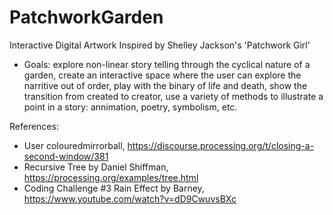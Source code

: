 # PatchworkGarden
Interactive Digital Artwork Inspired by Shelley Jackson's 'Patchwork Girl'
   * Goals: explore non-linear story telling through the cyclical nature of a garden, 
   create an interactive space where the user can explore the narritive out of order,
   play with the binary of life and death, show the transition from created to creator,
   use a variety of methods to illustrate a point in a story: annimation, poetry, symbolism, etc.
   
References: 
* User colouredmirrorball, https://discourse.processing.org/t/closing-a-second-window/381
* Recursive Tree by Daniel Shiffman, https://processing.org/examples/tree.html
* Coding Challenge #3 Rain Effect by Barney, https://www.youtube.com/watch?v=dD9CwuvsBXc
   
